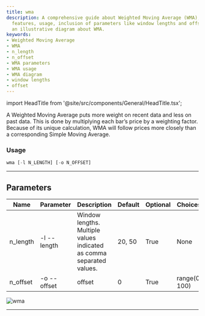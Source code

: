 ```yaml
---
title: wma
description: A comprehensive guide about Weighted Moving Average (WMA), its special
  features, usage, inclusion of parameters like window lengths and offset. Also, providing
  an illustrative diagram about WMA.
keywords:
- Weighted Moving Average
- WMA
- n_length
- n_offset
- WMA parameters
- WMA usage
- WMA diagram
- window lengths
- offset
---
```


import HeadTitle from '@site/src/components/General/HeadTitle.tsx';

<HeadTitle title="crypto /ta/wma - Reference | OpenBB Terminal Docs" />

A Weighted Moving Average puts more weight on recent data and less on past data. This is done by multiplying each bar’s price by a weighting factor. Because of its unique calculation, WMA will follow prices more closely than a corresponding Simple Moving Average.

### Usage

```python wordwrap
wma [-l N_LENGTH] [-o N_OFFSET]
```

---

## Parameters

| Name | Parameter | Description | Default | Optional | Choices |
| ---- | --------- | ----------- | ------- | -------- | ------- |
| n_length | -l  --length | Window lengths. Multiple values indicated as comma separated values. | 20, 50 | True | None |
| n_offset | -o  --offset | offset | 0 | True | range(0, 100) |

![wma](https://user-images.githubusercontent.com/46355364/154312618-43430406-97c1-4740-87be-2414de9a1c06.png)

---
